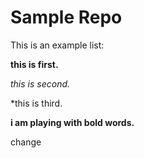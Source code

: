 # Sample Repo

This is an example list:

**this is first.**

*this is second.*

*this is third.

**i am playing with bold words.**

change

